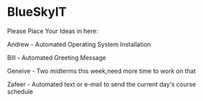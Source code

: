 # BlueSkyIT
Please Place Your Ideas in here:


Andrew - Automated Operating System Installation

Bill - Automated Greeting Message

Geneive - Two midterms this week,need more time to work on that

Zafeer - Automated text or e-mail to send the current day's course schedule
